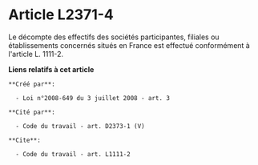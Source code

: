 # Article L2371-4

Le décompte des effectifs des sociétés participantes, filiales ou établissements concernés situés en France est effectué
conformément à l'article L. 1111-2.

**Liens relatifs à cet article**

	**Créé par**:

	  - Loi n°2008-649 du 3 juillet 2008 - art. 3

	**Cité par**:

	  - Code du travail - art. D2373-1 (V)

	**Cite**:

	  - Code du travail - art. L1111-2
